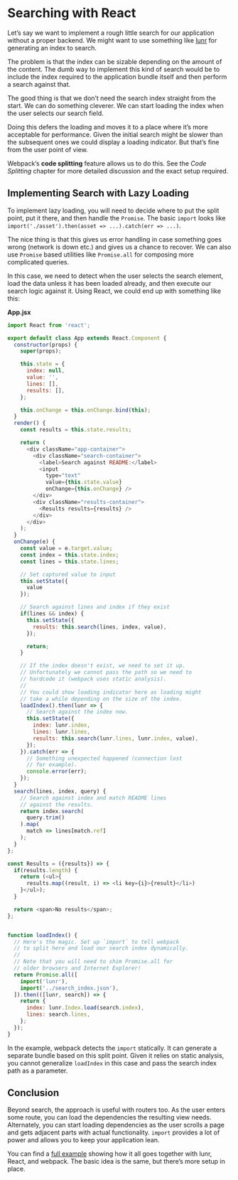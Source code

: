 # Searching with React

Let’s say we want to implement a rough little search for our application without a proper backend. We might want to use something like [lunr](http://lunrjs.com/) for generating an index to search.

The problem is that the index can be sizable depending on the amount of the content. The dumb way to implement this kind of search would be to include the index required to the application bundle itself and then perform a search against that.

The good thing is that we don’t need the search index straight from the start. We can do something cleverer. We can start loading the index when the user selects our search field.

Doing this defers the loading and moves it to a place where it’s more acceptable for performance. Given the initial search might be slower than the subsequent ones we could display a loading indicator. But that’s fine from the user point of view.

Webpack’s **code splitting** feature allows us to do this. See the *Code Splitting* chapter for more detailed discussion and the exact setup required.

## Implementing Search with Lazy Loading

To implement lazy loading, you will need to decide where to put the split point, put it there, and then handle the `Promise`. The basic `import` looks like `import('./asset').then(asset => ...).catch(err => ...)`.

The nice thing is that this gives us error handling in case something goes wrong (network is down etc.) and gives us a chance to recover. We can also use `Promise` based utilities like `Promise.all` for composing more complicated queries.

In this case, we need to detect when the user selects the search element, load the data unless it has been loaded already, and then execute our search logic against it. Using React, we could end up with something like this:

**App.jsx**

```javascript
import React from 'react';

export default class App extends React.Component {
  constructor(props) {
    super(props);

    this.state = {
      index: null,
      value: '',
      lines: [],
      results: [],
    };

    this.onChange = this.onChange.bind(this);
  }
  render() {
    const results = this.state.results;

    return (
      <div className="app-container">
        <div className="search-container">
          <label>Search against README:</label>
          <input
            type="text"
            value={this.state.value}
            onChange={this.onChange} />
        </div>
        <div className="results-container">
          <Results results={results} />
        </div>
      </div>
    );
  }
  onChange(e) {
    const value = e.target.value;
    const index = this.state.index;
    const lines = this.state.lines;

    // Set captured value to input
    this.setState({
      value
    });

    // Search against lines and index if they exist
    if(lines && index) {
      this.setState({
        results: this.search(lines, index, value),
      });

      return;
    }

    // If the index doesn't exist, we need to set it up.
    // Unfortunately we cannot pass the path so we need to
    // hardcode it (webpack uses static analysis).
    //
    // You could show loading indicator here as loading might
    // take a while depending on the size of the index.
    loadIndex().then(lunr => {
      // Search against the index now.
      this.setState({
        index: lunr.index,
        lines: lunr.lines,
        results: this.search(lunr.lines, lunr.index, value),
      });
    }).catch(err => {
      // Something unexpected happened (connection lost
      // for example).
      console.error(err);
    });
  }
  search(lines, index, query) {
    // Search against index and match README lines
    // against the results.
    return index.search(
      query.trim()
    ).map(
      match => lines[match.ref]
    );
  }
};

const Results = ({results}) => {
  if(results.length) {
    return (<ul>{
      results.map((result, i) => <li key={i}>{result}</li>)
    }</ul>);
  }

  return <span>No results</span>;
};


function loadIndex() {
  // Here's the magic. Set up `import` to tell webpack
  // to split here and load our search index dynamically.
  //
  // Note that you will need to shim Promise.all for
  // older browsers and Internet Explorer!
  return Promise.all([
    import('lunr'),
    import('../search_index.json'),
  ]).then(([lunr, search]) => {
    return {
      index: lunr.Index.load(search.index),
      lines: search.lines,
    };
  });
}
```

In the example, webpack detects the `import` statically. It can generate a separate bundle based on this split point. Given it relies on static analysis, you cannot generalize `loadIndex` in this case and pass the search index path as a parameter.

## Conclusion

Beyond search, the approach is useful with routers too. As the user enters some route, you can load the dependencies the resulting view needs. Alternately, you can start loading dependencies as the user scrolls a page and gets adjacent parts with actual functionality. `import` provides a lot of power and allows you to keep your application lean.

You can find a [full example](https://github.com/survivejs-demos/lunr-demo) showing how it all goes together with lunr, React, and webpack. The basic idea is the same, but there’s more setup in place.
